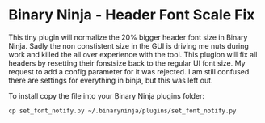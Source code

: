 # Binary Ninja - Header Font Scale Fix

This tiny plugin will normalize the 20% bigger header font size in Binary Ninja. Sadly the non constistent size in the GUI is driving me nuts during work and killed the all over experience with the tool. This plugion will fix all headers by resetting their fonstsize back to the regular UI font size. My request to add a config parameter for it was rejected. I am still confused there are settings for everything in binja, but this was left out. 

To install copy the file into your Binary Ninja plugins folder:

```
cp set_font_notify.py ~/.binaryninja/plugins/set_font_notify.py
```